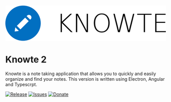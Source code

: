 ![Knowte](Knowte.full.png)

# Knowte 2

Knowte is a note taking application that allows you to quickly and easily organize and find your notes. This version is written using Electron, Angular and Typescrpt.

[![Release](https://img.shields.io/github/release/digimezzo/Knowte2.svg?style=flat-square)](https://github.com/digimezzo/Knowte2/releases/latest)
[![Issues](https://img.shields.io/github/issues/digimezzo/Knowte2.svg?style=flat-square)](https://github.com/digimezzo/Knowte2/issues)
[![Donate](https://img.shields.io/badge/Donate-PayPal-green.svg)](https://www.paypal.com/cgi-bin/webscr?cmd=_s-xclick&hosted_button_id=MQALEWTEZ7HX8)
